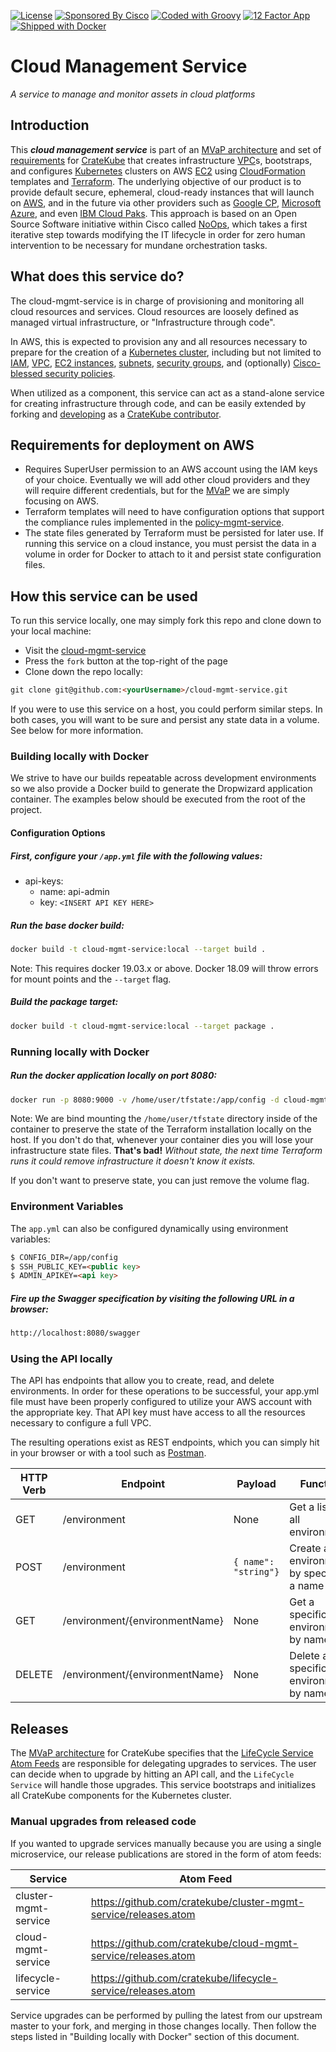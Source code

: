 [![License](http://img.shields.io/badge/license-apache%202.0-yellow)](http://choosealicense.com/licenses/apache-2.0/)
[![Sponsored By Cisco](https://img.shields.io/badge/sponsored%20by-Cisco-blue)](https://www.cisco.com/c/en/us/solutions/cloud/multicloud-solutions.html)
[![Coded with Groovy](https://img.shields.io/badge/language-Groovy-green)](https://github.com/apache/groovy)
[![12 Factor App](https://img.shields.io/badge/app-12--factor-yellow)](https://12factor.net/)
[![Shipped with Docker](https://img.shields.io/badge/shipped%20with-docker%2019.03.8-blue)](https://github.com/moby/moby)

# Cloud Management Service
_A service to manage and monitor assets in cloud platforms_

## Introduction
This **_cloud management service_** is part of an [MVaP architecture](https://github.com/cratekube/cratekube/blob/master/docs/Architecture.md) and set of [requirements](https://github.com/cratekube/cratekube/blob/master/docs/Requirements.md) for [CrateKube](https://cratekube.github.io/) that creates infrastructure [VPC](https://aws.amazon.com/vpc/)s, bootstraps, and configures [Kubernetes](https://kubernetes.io/) clusters on AWS [EC2](https://aws.amazon.com/ec2/pricing/) using [CloudFormation](https://aws.amazon.com/cloudformation/) templates and [Terraform](https://www.terraform.io/).  The underlying objective of our product is to provide default secure, ephemeral, cloud-ready instances that will launch on [AWS](https://aws.amazon.com/ec2/), and in the future via other providers such as [Google CP](https://cloud.google.com/gcp/), [Microsoft  Azure](https://azure.microsoft.com/en-us/), and even [IBM Cloud Paks](https://www.ibm.com/cloud/paks/).  This approach is based on an Open Source Software initiative within Cisco called [NoOps](https://www.cio.com/article/3407714/what-is-noops-the-quest-for-fully-automated-it-operations.html), which takes a first iterative step towards modifying the IT lifecycle in order for zero human intervention to be necessary for mundane orchestration tasks.

## What does this service do?
The cloud-mgmt-service is in charge of provisioning and monitoring all cloud resources and services. Cloud resources are loosely defined as managed virtual infrastructure, or "Infrastructure through code".

In AWS, this is expected to provision any and all resources necessary to prepare for the creation of a [Kubernetes cluster](https://kubernetes.io/docs/tutorials/kubernetes-basics/create-cluster/), including but not limited to [IAM](https://docs.aws.amazon.com/IAM/latest/UserGuide/introduction.html), [VPC](https://docs.aws.amazon.com/vpc/latest/userguide/what-is-amazon-vpc.html), [EC2 instances](https://docs.aws.amazon.com/AWSEC2/latest/UserGuide/concepts.html), [subnets](https://docs.aws.amazon.com/vpc/latest/userguide/VPC_Subnets.html#vpc-subnet-basics), [security groups](https://docs.aws.amazon.com/vpc/latest/userguide/VPC_SecurityGroups.html), and (optionally) [Cisco-blessed security policies](https://www.cisco.com/c/en/us/products/security/what-is-network-security-policy-management.html). 

When utilized as a component, this service can act as a stand-alone service for creating infrastructure through code, and can be easily extended by forking and [developing](https://github.com/cratekube/cratekube/blob/master/docs/Development.md) as a [CrateKube contributor](https://github.com/cratekube/cratekube/blob/master/CONTRIBUTING.md).

## Requirements for deployment on AWS
- Requires SuperUser permission to an AWS account using the IAM keys of your choice. Eventually we will add other cloud providers and they will require different credentials, but for the [MVaP](https://github.com/cratekube/cratekube/blob/master/docs/Architecture.md) we are simply focusing on AWS.  
- Terraform templates will need to have configuration options that support the compliance rules implemented in the [policy-mgmt-service](https://github.com/cratekube/policy-mgmt-service). 
- The state files generated by Terraform must be persisted for later use.  If running this service on a cloud instance, you must persist the data in a volume in order for Docker to attach to it and persist state configuration files.

## How this service can be used
To run this service locally, one may simply fork this repo and clone down to your local machine:
- Visit the [cloud-mgmt-service](https://github.com/cratekube/cloud-mgmt-service)
- Press the `fork` button at the top-right of the page
- Clone down the repo locally:
```html
git clone git@github.com:<yourUsername>/cloud-mgmt-service.git
```
If you were to use this service on a host, you could perform similar steps.  In both cases, you will want to be sure and persist any state data in a volume.  See below for more information.

### Building locally with Docker
We strive to have our builds repeatable across development environments so we also provide a Docker build to generate 
the Dropwizard application container.  The examples below should be executed from the root of the project.

#### Configuration Options
##### First, configure your `/app.yml` file with the following values:

  -  api-keys:
	  - name: api-admin
	  - key:  ```<INSERT API KEY HERE>```

##### Run the base docker build:
```bash
docker build -t cloud-mgmt-service:local --target build .
```
Note: This requires docker 19.03.x or above.  Docker 18.09 will throw errors for mount points and the `--target` flag.

##### Build the package target:
```bash
docker build -t cloud-mgmt-service:local --target package .
```
### Running locally with Docker
##### Run the docker application locally on port 8080:
```bash
docker run -p 8080:9000 -v /home/user/tfstate:/app/config -d cloud-mgmt-service:local /entrypoint.sh server
```
Note: We are bind mounting the `/home/user/tfstate` directory inside of the container to preserve the state of the Terraform installation locally on the host.  If you don't do that, whenever your container dies you will lose your infrastructure state files.  **That's bad!**  _Without state, the next time Terraform runs it could remove infrastructure it doesn't know it exists._

If you don't want to preserve state, you can just remove the volume flag.

### Environment Variables
The `app.yml` can also be configured dynamically using environment variables:

```html
$ CONFIG_DIR=/app/config
$ SSH_PUBLIC_KEY=<public key>
$ ADMIN_APIKEY=<api key>
```

##### Fire up the Swagger specification by visiting the following URL in a browser:
```bash
http://localhost:8080/swagger
```

### Using the API locally
The API has endpoints that allow you to create, read, and delete environments.  In order for these operations to be successful, your app.yml file must have been properly configured to utilize your AWS account with the appropriate key.  That API key must have access to all the resources necessary to configure a full VPC.

The resulting operations exist as REST endpoints, which you can simply hit in your browser or with a tool such as [Postman](https://www.postman.com/downloads/).

| HTTP Verb | Endpoint | Payload | Function |
| --- | --- | --- | --- |  
| GET | /environment | None | Get a list of all environments |
| POST | /environment | <code>{ name": "string"}</code>  | Create an environment by specifying a name |
| GET | /environment/{environmentName} | None | Get a specific environment by name |
| DELETE | /environment/{environmentName} | None | Delete a specific environment by name |

## Releases
The [MVaP architecture](https://github.com/cratekube/cratekube/blob/master/docs/Architecture.md) for CrateKube specifies that the [LifeCycle Service Atom Feeds](https://github.com/cratekube/lifecycle-service/blob/7d115fa0b2c5e8ebb0f5e7d91425498aec02d91c/src/test/resources/testapp.yml) are responsible for delegating upgrades to services.  The user can decide when to upgrade by hitting an API call, and the `LifeCycle Service` will handle those upgrades.  This service bootstraps and initializes all CrateKube components for the Kubernetes cluster.

### Manual upgrades from released code
If you wanted to upgrade services manually because you are using a single microservice, our release publications are stored in the form of atom feeds:

| Service | Atom Feed |
| --- | --- |
| cluster-mgmt-service | https://github.com/cratekube/cluster-mgmt-service/releases.atom |
| cloud-mgmt-service | https://github.com/cratekube/cloud-mgmt-service/releases.atom |
| lifecycle-service | https://github.com/cratekube/lifecycle-service/releases.atom |

Service upgrades can be performed by pulling the latest from our upstream master to your fork, and merging in those changes locally.  Then follow the steps listed in "Building locally with Docker" section of this document.
